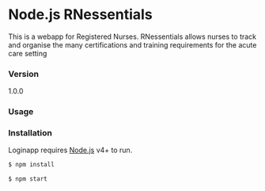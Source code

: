 # Node.js RNessentials

This is a webapp for Registered Nurses. RNessentials allows nurses to track and organise the many certifications and training requirements for the acute care setting

### Version
1.0.0

### Usage


### Installation

Loginapp requires [Node.js](https://nodejs.org/) v4+ to run.

```sh
$ npm install
```

```sh
$ npm start
```